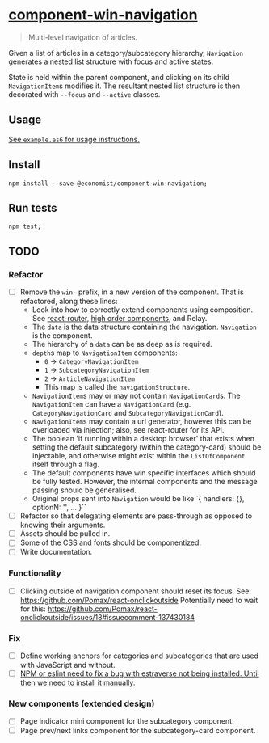 # [component-win-navigation](http://economist-components.github.io/component-library/#@economist/component-win-navigation)
> Multi-level navigation of articles.

Given a list of articles in a category/subcategory hierarchy, `Navigation` generates a nested list structure with focus and active states.

State is held within the parent component, and clicking on its child `NavigationItem`s modifies it. The resultant nested list structure is then decorated with `--focus` and `--active` classes.

## Usage

[See `example.es6` for usage instructions.](./example.es6)

## Install

```
npm install --save @economist/component-win-navigation;
```

## Run tests

```
npm test;
```

## TODO

### Refactor

- [ ] Remove the `win-` prefix, in a new version of the component. That is refactored, along these lines:
    - Look into how to correctly extend components using composition.
    See [react-router](https://github.com/gaearon/flux-react-router-example/blob/master/scripts/utils/connectToStores.js), [high order components](https://medium.com/@dan_abramov/mixins-are-dead-long-live-higher-order-components-94a0d2f9e750), and Relay.
    - The `data` is the data structure containing the navigation. `Navigation` is the component.
    - The hierarchy of a `data` can be as deep as is required.
    - `depth`s map to `NavigationItem` components:
      - `0` -> `CategoryNavigationItem`
      - `1` -> `SubcategoryNavigationItem`
      - `2` -> `ArticleNavigationItem`
      - This map is called the `navigationStructure`.
    - `NavigationItem`s may or may not contain `NavigationCard`s. The `NavigationItem` can have a `NavigationCard` (e.g. `CategoryNavigationCard` and `SubcategoryNavigationCard`).
    - `NavigationItem`s may contain a url generator, however this can be overloaded via injection; also, see react-router for its API.
    - The boolean 'if running within a desktop browser' that exists when setting the default subcategory (within the category-card) should be injectable, and otherwise might exist within the `ListOfComponent` itself through a flag.
    - The default components have win specific interfaces which should be fully tested. However, the internal components and the message passing should be generalised.
    - Original props sent into `Navigation` would be like `{ handlers: {}, optionN: '', ... }``
- [ ] Refactor so that delegating elements are pass-through as opposed to knowing their arguments.
- [ ] Assets should be pulled in.
- [ ] Some of the CSS and fonts should be componentized.
- [ ] Write documentation.

### Functionality

- [ ] Clicking outside of navigation component should reset its focus. See: https://github.com/Pomax/react-onclickoutside
Potentially need to wait for this: https://github.com/Pomax/react-onclickoutside/issues/18#issuecomment-137430184

### Fix

- [ ] Define working anchors for categories and subcategories that are used with JavaScript and without.
- [ ] [NPM or eslint need to fix a bug with estraverse not being installed. Until then we need to install it manually.](https://github.com/EconomistDigitalSolutions/fe-component-devpack/issues/18#issuecomment-142613986)

### New components (extended design)

- [ ] Page indicator mini component for the subcategory component.
- [ ] Page prev/next links component for the subcategory-card component.
